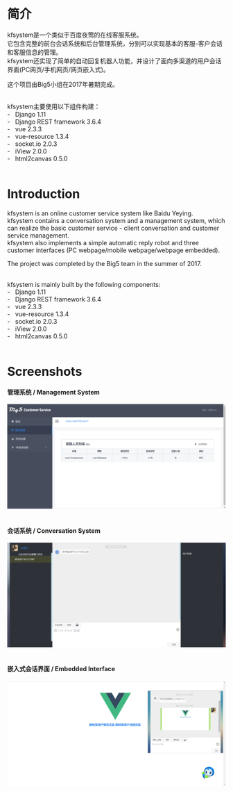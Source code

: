 # 简介
kfsystem是一个类似于百度夜莺的在线客服系统。<br>
它包含完整的前台会话系统和后台管理系统，分别可以实现基本的客服-客户会话和客服信息的管理。<br>
kfsystem还实现了简单的自动回复机器人功能，并设计了面向多渠道的用户会话界面(PC网页/手机网页/网页嵌入式)。<br>

这个项目由Big5小组在2017年暑期完成。<br><br>

kfsystem主要使用以下组件构建：<br>
\- &nbsp; Django 1.11<br>
\- &nbsp; Django REST framework 3.6.4<br>
\- &nbsp; vue 2.3.3<br>
\- &nbsp; vue-resource 1.3.4<br>
\- &nbsp; socket.io 2.0.3<br>
\- &nbsp; iView 2.0.0<br>
\- &nbsp; html2canvas 0.5.0<br>
<br>

# Introduction
kfsystem is an online customer service system like Baidu Yeying.<br>
kfsystem contains a conversation system and a management system, which can realize the basic customer service - client conversation and customer service management. <br>
kfsystem also implements a simple automatic reply robot and three customer interfaces (PC webpage/mobile webpage/webpage embedded).<br>

The project was completed by the Big5 team in the summer of 2017.<br><br>

kfsystem is mainly built by the following components: <br>
\- &nbsp; Django 1.11<br>
\- &nbsp; Django REST framework 3.6.4<br>
\- &nbsp; vue 2.3.3<br>
\- &nbsp; vue-resource 1.3.4<br>
\- &nbsp; socket.io 2.0.3<br>
\- &nbsp; iView 2.0.0<br>
\- &nbsp; html2canvas 0.5.0<br>
<br>

# Screenshots
#### 管理系统 / Management System
![管理系统 / Management System](./screenshots/1.png)


#### <br>会话系统 / Conversation System
![会话系统 / Conversation System](./screenshots/2.png)


#### <br>嵌入式会话界面 / Embedded Interface
![嵌入式会话界面 / Embedded Interface](./screenshots/3.png)
